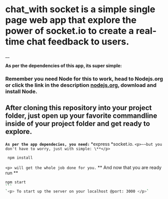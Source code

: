 # chat_with socket is a simple single page web app that explore the power of socket.io to create a real-time chat feedback to users.

\_\_

**As per the dependencies of this app, its super simple:**

### Remember you need Node for this to work, head to Nodejs.org or click the link in the description [nodejs.org](http://www.nodejs.org/download), download and install Node.

## After cloning this repository into your project folder, just open up your favorite commandline inside of your project folder and get ready to **explore**.

**`As per the app dependecies, you need:`**
*express
*socket.io.
`<p>~~but you don't have to worry, just with simple: \**</p>`

```BASH
 npm install
```

`<p> will get the whole job done for you.`
** And now that you are ready run **

````BASH
npm start
```
`<p> To start up the server on your localhost @port: 3000 </p>`
````

